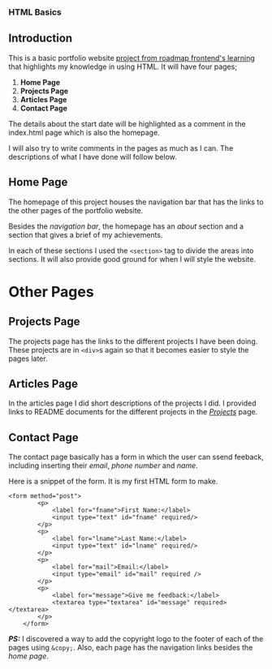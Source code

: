 ### HTML Basics

## Introduction

This is a basic portfolio website [project from roadmap frontend's learning](https://roadmap.sh/projects/basic-html-website) that highlights my knowledge in using HTML. It will have four pages;

1. **Home Page**
2. **Projects Page**
3. **Articles Page**
4. **Contact Page**

The details about the start date will be highlighted as a comment in the index.html page which is also the homepage.

I will also try to write comments in the pages as much as I can. The descriptions of what I have done will follow below.

## Home Page

The homepage of this project houses the navigation bar that has the links to the other pages of the portfolio website.

Besides the *navigation bar*, the homepage has an *about* section and a section that gives a brief of my achievements.

In each of these sections I used the ``` <section> ``` tag to divide the areas into sections. It will also provide good ground for when I will style the website.

# Other Pages
## Projects Page

The projects page has the links to the different projects I have been doing. These projects are in ``` <div> ```s again so that it becomes easier to style the pages later.

## Articles Page

In the articles page I did short descriptions of the projects I did. I provided links to README documents for the different projects in the <ins>*Projects*</ins> page.

## Contact Page

The contact page basically has a form in which the user can ssend feeback, including inserting their *email*, *phone number* and *name*.

Here is a snippet of the form. It is my first HTML form to make.
``` 
<form method="post">
        <p>
            <label for="fname">First Name:</label>
            <input type="text" id="fname" required/>
        </p>
        <p>    
            <label for="lname">Last Name:</label>
            <input type="text" id="lname" required/>
        </p>
        <p>
            <label for="mail">Email:</label>
            <input type="email" id="mail" required />
        </p>
        <p>
            <label for="message">Give me feedback:</label>
            <textarea type="textarea" id="message" required></textarea>
        </p>    
    </form> 
```

_**PS:**_ I discovered a way to add the copyright logo to the footer of each of the pages using ``` &copy; ```. Also, each page has the navigation links besides the *home page*.